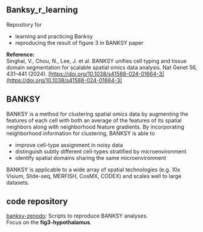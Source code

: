 ## Banksy_r_learning
Repository for  
- learning and practicing Banksy
- reproducing the result of figure 3 in BANKSY paper

**Reference:**  
Singhal, V., Chou, N., Lee, J. et al. BANKSY unifies cell typing and tissue domain segmentation for scalable spatial omics data analysis. Nat Genet 56, 431–441 (2024). [https://doi.org/10.1038/s41588-024-01664-3](https://doi.org/10.1038/s41588-024-01664-3)  

## BANKSY
BANKSY is a method for clustering spatial omics data by augmenting the features of each cell with both an average of the features of its spatial neighbors along with neighborhood feature gradients. By incorporating neighborhood information for clustering, BANKSY is able to  

- improve cell-type assignment in noisy data  
- distinguish subtly different cell-types stratified by microenvironment  
- identify spatial domains sharing the same microenvironment

BANKSY is applicable to a wide array of spatial technologies (e.g. 10x Visium, Slide-seq, MERFISH, CosMX, CODEX) and scales well to large datasets.  

## code repository
[banksy-zenodo](https://github.com/jleechung/banksy-zenodo/tree/main): Scripts to reproduce BANKSY analyses.  
Focus on the **fig3-hypothalamus**.  
